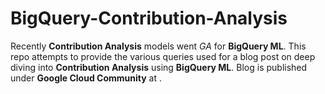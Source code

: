 # BigQuery-Contribution-Analysis

Recently **Contribution Analysis** models went *GA* for **BigQuery ML**. This repo attempts to provide the various queries used for a blog post on deep diving into **Contribution Analysis** using **BigQuery ML**. 
Blog is published under **Google Cloud Community** at  [<Link>](https://medium.com/google-cloud/unmasking-the-why-a-deep-dive-into-contribution-analysis-with-bigquery-2c6b32ed9933).
